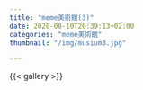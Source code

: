 ```yaml
---
title: "meme美術館(3)"
date: 2020-08-10T20:39:13+02:00
categories: "meme美術館"
thumbnail: "/img/musium3.jpg"

---
```


{{< gallery >}}
